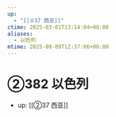 ```yaml
---
up:
  - "[[②37 西亚]]"
ctime: 2025-03-01T13:14:04+08:00
aliases:
  - 以色列
mtime: 2025-09-09T12:37:06+08:00
---
```


# ②382 以色列

- up: [[②37 西亚]]

